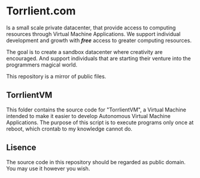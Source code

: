 # Torrlient.com
Is a small scale private datacenter, that provide access to computing resources through Virtual Machine Applications.
We support individual development and growth with ***free*** access to greater computing resources.

The goal is to create a sandbox datacenter where creativity are encouraged. And support individuals that are starting their venture into the programmers magical world.

This repository is a mirror of public files.

## TorrlientVM
This folder contains the source code for "TorrlientVM", a Virtual Machine intended to make it easier to develop Autonomous Virtual Machine Applications. The purpose of this script is to execute programs only once at reboot, which crontab to my knowledge cannot do. 

## Lisence
The source code in this repository should be regarded as public domain.
You may use it however you wish.
